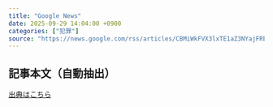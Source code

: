 ```yaml
---
title: "Google News"
date: 2025-09-29 14:04:00 +0900
categories: ["犯罪"]
source: "https://news.google.com/rss/articles/CBMiWkFVX3lxTE1aZ3NYajFRbkFKQ0thSWFIOTBrQWN2M3hyc3d6SjNhQU5yRE5wRXZYdVpoY2xjWHlOaWthMFZkTGl1QzlBdVVTQkVtQV9CcE1HQVVGd0tTY0x0Zw?oc=5"
---
```


## 記事本文（自動抽出）
<body class="y0K44d EA71Tc" id="readabilityBody"></body>

[出典はこちら](https://news.google.com/rss/articles/CBMiWkFVX3lxTE1aZ3NYajFRbkFKQ0thSWFIOTBrQWN2M3hyc3d6SjNhQU5yRE5wRXZYdVpoY2xjWHlOaWthMFZkTGl1QzlBdVVTQkVtQV9CcE1HQVVGd0tTY0x0Zw?oc=5)
